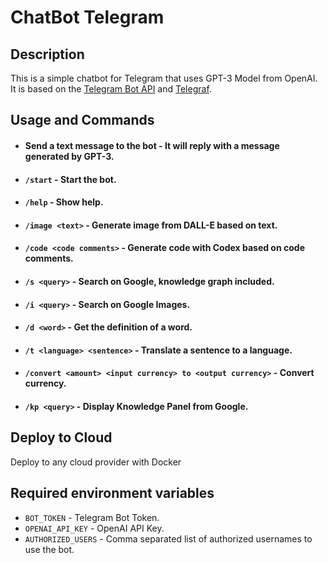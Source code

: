 # ChatBot Telegram

## Description

This is a simple chatbot for Telegram that uses GPT-3 Model from OpenAI. It is based on the [Telegram Bot API](https://core.telegram.org/bots/api) and [Telegraf](https://npmjs.com/package/telegraf).

## Usage and Commands
- #### Send a text message to the bot - It will reply with a message generated by GPT-3.
- #### `/start` - Start the bot.
- #### `/help` - Show help.
- #### `/image <text>` - Generate image from DALL-E based on text.
- #### `/code <code comments>` - Generate code with Codex based on code comments.
- #### `/s <query>` - Search on Google, knowledge graph included.
- #### `/i <query>` - Search on Google Images.
- #### `/d <word>` - Get the definition of a word.
- #### `/t <language> <sentence>` - Translate a sentence to a language.
- #### `/convert <amount> <input currency> to <output currency>` - Convert currency.
- #### `/kp <query>` - Display Knowledge Panel from Google.

## Deploy to Cloud

 Deploy to any cloud provider with Docker

## Required environment variables

- `BOT_TOKEN` - Telegram Bot Token.
- `OPENAI_API_KEY` - OpenAI API Key.
- `AUTHORIZED_USERS` - Comma separated list of authorized usernames to use the bot.

